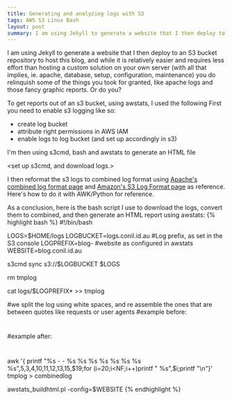 ```yaml
---
title: Generating and analyzing logs with S3 
tags: AWS S3 Linux Bash
layout: post
summary: I am using Jekyll to generate a website that I then deploy to an S3 bucket repository to host this blog, and while it is relatively easier and requires less effort than hosting a custom solution on your own server (with all that implies, ie. apache, database, setup, configuration, maintenance) you do relinquish some of the things you took for granted, like apache logs and those fancy graphic reports. Or do you?
---
```

I am using Jekyll to generate a website that I then deploy to an S3 bucket repository to host this blog, and while it is relatively easier and requires less effort than hosting a custom solution on your own server (with all that implies, ie. apache, database, setup, configuration, maintenance) you do relinquish some of the things you took for granted, like apache logs and those fancy graphic reports. Or do you?

To get reports out of an s3 bucket, using awstats, I used the following
First you need to enable s3 logging like so:
- create log bucket
- attribute right permissions in AWS IAM
- enable logs to log bucket (and set up accordingly in s3)


I'm then using s3cmd, bash and awstats to generate an HTML file

<set up s3cmd, and download logs.>

I then reformat the s3 logs to combined log format using [Apache's combined log format page](http://httpd.apache.org/docs/1.3/logs.html#combined) and [Amazon's S3 Log Format page](http://docs.aws.amazon.com/AmazonS3/latest/dev/LogFormat.html) as reference. Here's how to do it with AWK/Python for reference.


As a conclusion, here is the bash script I use to download the logs, convert them to combined, and then generate an HTML report using awstats:
{% highlight bash %}
#!/bin/bash

LOGS=$HOME/logs
LOGBUCKET=logs.conil.id.au
#Log prefix, as set in the S3 console
LOGPREFIX=blog-
#website as configured in awstats
WEBSITE=blog.conil.id.au


s3cmd sync s3://$LOGBUCKET $LOGS

rm tmplog

cat logs/$LOGPREFIX* >> tmplog

#we split the log using white spaces, and re assemble the ones that are between quotes like requests or user agents
#example before:
#
#example after:
#
awk '{ printf "%s - - %s %s %s %s %s %s %s %s",$5,$3,$4,$10,$11,$12,$13,$15,$19;for (i=20;i<NF;i++)printf " %s",$i;printf "\n"}' tmplog > combinedlog

awstats_buildhtml.pl -config=$WEBSITE
{% endhighlight %}

